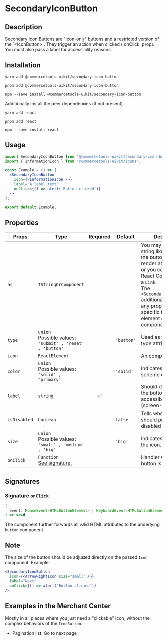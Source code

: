 <!-- THIS IS AN AUTOGENERATED FILE. DO NOT EDIT THIS FILE DIRECTLY. -->
<!-- This file is created by the `pnpm generate-readme` script. -->

# SecondaryIconButton

## Description

Secondary Icon Buttons are "icon-only" buttons and a restricted version of the \`\<IconButton>\`. They trigger an action when clicked (\`onClick\` prop). You must also pass a label for accessibility reasons.

## Installation

```
yarn add @commercetools-uikit/secondary-icon-button
```

```
pnpm add @commercetools-uikit/secondary-icon-button
```

```
npm --save install @commercetools-uikit/secondary-icon-button
```

Additionally install the peer dependencies (if not present)

```
yarn add react
```

```
pnpm add react
```

```
npm --save install react
```

## Usage

```jsx
import SecondaryIconButton from '@commercetools-uikit/secondary-icon-button';
import { InformationIcon } from '@commercetools-uikit/icons';

const Example = () => (
  <SecondaryIconButton
    icon={<InformationIcon />}
    label="A label text"
    onClick={() => alert('Button clicked')}
  />
);

export default Example;
```

## Properties

| Props        | Type                                                             | Required | Default    | Description                                                                                                                                                                                                                                                                       |
| ------------ | ---------------------------------------------------------------- | :------: | ---------- | --------------------------------------------------------------------------------------------------------------------------------------------------------------------------------------------------------------------------------------------------------------------------------- |
| `as`         | `TStringOrComponent`                                             |          |            | You may pass in a string like "a" to have the button element render an anchor tag, or&#xA;you could pass in a React Component, like a `Link`.&#xA;<br />&#xA;The `<SecondaryIconButton>` additionally accepts any props or attributes specific to the given element or component. |
| `type`       | `union`<br/>Possible values:<br/>`'submit' , 'reset' , 'button'` |          | `'button'` | Used as the HTML type attribute.                                                                                                                                                                                                                                                  |
| `icon`       | `ReactElement`                                                   |          |            | An <Icon /> component.                                                                                                                                                                                                                                                            |
| `color`      | `union`<br/>Possible values:<br/>`'solid' , 'primary'`           |          | `'solid'`  | Indicates the color scheme of the button.                                                                                                                                                                                                                                         |
| `label`      | `string`                                                         |    ✅    |            | Should describe what the button does, for accessibility purposes (screen-reader users)                                                                                                                                                                                            |
| `isDisabled` | `boolean`                                                        |          | `false`    | Tells when the button should present a disabled state.                                                                                                                                                                                                                            |
| `size`       | `union`<br/>Possible values:<br/>`'small' , 'medium' , 'big'`    |          | `'big'`    | Indicates the size of the icon.                                                                                                                                                                                                                                                   |
| `onClick`    | `Function`<br/>[See signature.](#signature-onClick)              |          |            | Handler when the button is clicked.                                                                                                                                                                                                                                               |

## Signatures

### Signature `onClick`

```ts
(
  event: MouseEvent<HTMLButtonElement> | KeyboardEvent<HTMLButtonElement>
) => void
```

The component further forwards all valid HTML attributes to the underlying `button` component.

## Note

The size of the button should be adjusted directly on the passed `Icon` component. Example:

```jsx
<SecondaryIconButton
  icon={<ArrowRightIcon size="small" />}
  label="Next"
  onClick={() => alert('Button clicked')}
/>
```

## Examples in the Merchant Center

Mostly in all places where you just need a "clickable" icon, without the complex behaviors of the `IconButton`.

- Pagination list: Go to next page
